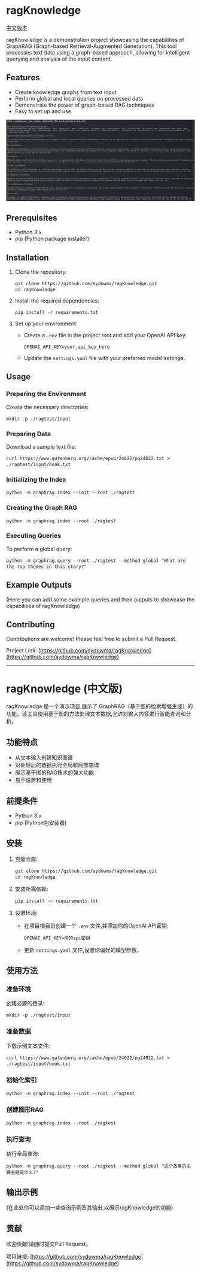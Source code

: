 # ragKnowledge

[中文版本](#ragknowledge-中文版)

ragKnowledge is a demonstration project showcasing the capabilities of GraphRAG (Graph-based Retrieval-Augmented Generation). This tool processes text data using a graph-based approach, allowing for intelligent querying and analysis of the input content.

## Features

- Create knowledge graphs from text input
- Perform global and local queries on processed data
- Demonstrate the power of graph-based RAG techniques
- Easy to set up and use

![img.png](img.png)
## Prerequisites

- Python 3.x
- pip (Python package installer)

## Installation

1. Clone the repository:
   ```
   git clone https://github.com/sydowma/ragKnowledge.git
   cd ragKnowledge
   ```

2. Install the required dependencies:
   ```
   pip install -r requirements.txt
   ```

3. Set up your environment:
   - Create a `.env` file in the project root and add your OpenAI API key:
     ```
     OPENAI_API_KEY=your_api_key_here
     ```
   - Update the `settings.yaml` file with your preferred model settings.

## Usage

### Preparing the Environment

Create the necessary directories:

```shell
mkdir -p ./ragtest/input
```

### Preparing Data

Download a sample text file:

```shell
curl https://www.gutenberg.org/cache/epub/24022/pg24022.txt > ./ragtest/input/book.txt
```

### Initializing the Index

```shell
python -m graphrag.index --init --root ./ragtest
```

### Creating the Graph RAG

```shell
python -m graphrag.index --root ./ragtest
```

### Executing Queries

To perform a global query:

```shell
python -m graphrag.query --root ./ragtest --method global "What are the top themes in this story?"
```

## Example Outputs

(Here you can add some example queries and their outputs to showcase the capabilities of ragKnowledge)

## Contributing

Contributions are welcome! Please feel free to submit a Pull Request.


Project Link: [https://github.com/sydowma/ragKnowledge](https://github.com/sydowma/ragKnowledge)

---

# ragKnowledge (中文版)

ragKnowledge 是一个演示项目,展示了 GraphRAG（基于图的检索增强生成）的功能。该工具使用基于图的方法处理文本数据,允许对输入内容进行智能查询和分析。

## 功能特点

- 从文本输入创建知识图谱
- 对处理后的数据执行全局和局部查询
- 展示基于图的RAG技术的强大功能
- 易于设置和使用

## 前提条件

- Python 3.x
- pip (Python包安装器)

## 安装

1. 克隆仓库:
   ```
   git clone https://github.com/sydowma/ragKnowledge.git
   cd ragKnowledge
   ```

2. 安装所需依赖:
   ```
   pip install -r requirements.txt
   ```

3. 设置环境:
   - 在项目根目录创建一个 `.env` 文件,并添加你的OpenAI API密钥:
     ```
     OPENAI_API_KEY=你的api密钥
     ```
   - 更新 `settings.yaml` 文件,设置你偏好的模型参数。

## 使用方法

### 准备环境

创建必要的目录:

```shell
mkdir -p ./ragtest/input
```

### 准备数据

下载示例文本文件:

```shell
curl https://www.gutenberg.org/cache/epub/24022/pg24022.txt > ./ragtest/input/book.txt
```

### 初始化索引

```shell
python -m graphrag.index --init --root ./ragtest
```

### 创建图形RAG

```shell
python -m graphrag.index --root ./ragtest
```

### 执行查询

执行全局查询:

```shell
python -m graphrag.query --root ./ragtest --method global "这个故事的主要主题是什么?"
```

## 输出示例

(在此处你可以添加一些查询示例及其输出,以展示ragKnowledge的功能)

## 贡献

欢迎贡献!请随时提交Pull Request。

项目链接: [https://github.com/sydowma/ragKnowledge](https://github.com/sydowma/ragKnowledge)